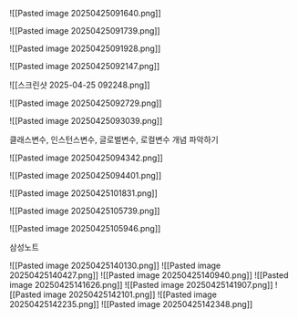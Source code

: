 ![[Pasted image 20250425091640.png]]

![[Pasted image 20250425091739.png]]

![[Pasted image 20250425091928.png]]

![[Pasted image 20250425092147.png]]

![[스크린샷 2025-04-25 092248.png]]

![[Pasted image 20250425092729.png]]

![[Pasted image 20250425093039.png]]

클래스변수, 인스턴스변수, 글로벌변수, 로컬변수 개념 파악하기

![[Pasted image 20250425094342.png]]

![[Pasted image 20250425094401.png]]

![[Pasted image 20250425101831.png]]

![[Pasted image 20250425105739.png]]

![[Pasted image 20250425105946.png]]




삼성노트



















![[Pasted image 20250425140130.png]]
![[Pasted image 20250425140427.png]]
![[Pasted image 20250425140940.png]]
![[Pasted image 20250425141626.png]]
![[Pasted image 20250425141907.png]]
![[Pasted image 20250425142101.png]]
![[Pasted image 20250425142235.png]]
![[Pasted image 20250425142348.png]]
